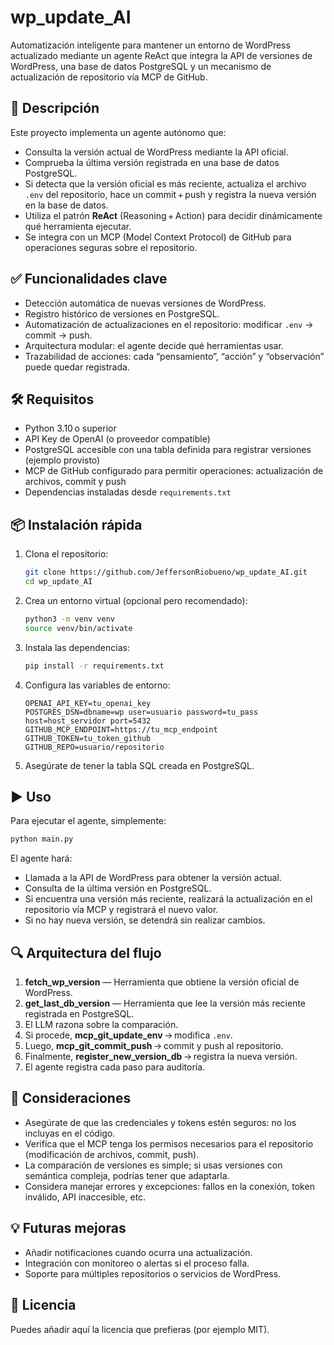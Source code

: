 # wp_update_AI

Automatización inteligente para mantener un entorno de WordPress actualizado mediante un agente ReAct que integra la API de versiones de WordPress, una base de datos PostgreSQL y un mecanismo de actualización de repositorio vía MCP de GitHub.

## 🧩 Descripción

Este proyecto implementa un agente autónomo que:

- Consulta la versión actual de WordPress mediante la API oficial.  
- Comprueba la última versión registrada en una base de datos PostgreSQL.  
- Si detecta que la versión oficial es más reciente, actualiza el archivo `.env` del repositorio, hace un commit + push y registra la nueva versión en la base de datos.  
- Utiliza el patrón **ReAct** (Reasoning + Action) para decidir dinámicamente qué herramienta ejecutar.  
- Se integra con un MCP (Model Context Protocol) de GitHub para operaciones seguras sobre el repositorio.

## ✅ Funcionalidades clave

- Detección automática de nuevas versiones de WordPress.  
- Registro histórico de versiones en PostgreSQL.  
- Automatización de actualizaciones en el repositorio: modificar `.env` → commit → push.  
- Arquitectura modular: el agente decide qué herramientas usar.  
- Trazabilidad de acciones: cada “pensamiento”, “acción” y “observación” puede quedar registrada.

## 🛠️ Requisitos

- Python 3.10 o superior  
- API Key de OpenAI (o proveedor compatible)  
- PostgreSQL accesible con una tabla definida para registrar versiones (ejemplo provisto)  
- MCP de GitHub configurado para permitir operaciones: actualización de archivos, commit y push  
- Dependencias instaladas desde `requirements.txt`

## 📦 Instalación rápida

1. Clona el repositorio:

   ```bash
   git clone https://github.com/JeffersonRiobueno/wp_update_AI.git
   cd wp_update_AI
   ```

2. Crea un entorno virtual (opcional pero recomendado):

   ```bash
   python3 -m venv venv
   source venv/bin/activate
   ```

3. Instala las dependencias:

   ```bash
   pip install -r requirements.txt
   ```

4. Configura las variables de entorno:

   ```env
   OPENAI_API_KEY=tu_openai_key
   POSTGRES_DSN=dbname=wp user=usuario password=tu_pass host=host_servidor port=5432
   GITHUB_MCP_ENDPOINT=https://tu_mcp_endpoint
   GITHUB_TOKEN=tu_token_github
   GITHUB_REPO=usuario/repositorio
   ```

5. Asegúrate de tener la tabla SQL creada en PostgreSQL.

## ▶️ Uso

Para ejecutar el agente, simplemente:

```bash
python main.py
```

El agente hará:

- Llamada a la API de WordPress para obtener la versión actual.  
- Consulta de la última versión en PostgreSQL.  
- Si encuentra una versión más reciente, realizará la actualización en el repositorio vía MCP y registrará el nuevo valor.  
- Si no hay nueva versión, se detendrá sin realizar cambios.

## 🔍 Arquitectura del flujo

1. **fetch_wp_version** — Herramienta que obtiene la versión oficial de WordPress.  
2. **get_last_db_version** — Herramienta que lee la versión más reciente registrada en PostgreSQL.  
3. El LLM razona sobre la comparación.  
4. Si procede, **mcp_git_update_env** → modifica `.env`.  
5. Luego, **mcp_git_commit_push** → commit y push al repositorio.  
6. Finalmente, **register_new_version_db** → registra la nueva versión.  
7. El agente registra cada paso para auditoría.

## 📌 Consideraciones

- Asegúrate de que las credenciales y tokens estén seguros: no los incluyas en el código.  
- Verifica que el MCP tenga los permisos necesarios para el repositorio (modificación de archivos, commit, push).  
- La comparación de versiones es simple; si usas versiones con semántica compleja, podrías tener que adaptarla.  
- Considera manejar errores y excepciones: fallos en la conexión, token inválido, API inaccesible, etc.

## 💡 Futuras mejoras

- Añadir notificaciones cuando ocurra una actualización.  
- Integración con monitoreo o alertas si el proceso falla.  
- Soporte para múltiples repositorios o servicios de WordPress.

## 📄 Licencia

Puedes añadir aquí la licencia que prefieras (por ejemplo MIT).
